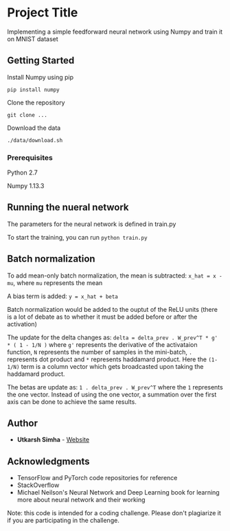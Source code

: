 # Project Title

Implementing a simple feedforward neural network using Numpy and train it
on MNIST dataset

## Getting Started

Install Numpy using pip

`pip install numpy`

Clone the repository

`git clone ... `

Download the data

`./data/download.sh`

### Prerequisites

Python 2.7

Numpy 1.13.3

## Running the nueral network

The parameters for the neural network is defined in train.py

To start the training, you can run
`python train.py`

## Batch normalization

To add mean-only batch normalization, the mean is subtracted: 
`x_hat = x - mu`, where `mu` represents the mean

A bias term is added: `y = x_hat + beta`

Batch normalization would be added to the ouptut of the ReLU units 
(there is a lot of debate as to whether it must be added before or after the activation)

The update for the delta changes as: `delta = delta_prev . W_prev^T * g' * ( 1 - 1/N )`
where `g'` represents the derivative of the activataion function, `N` represents the number of samples in the mini-batch, `.` represents dot product
and `*` represents haddamard product. Here the `(1-1/N)` term is a column vector which gets broadcasted upon taking the haddamard product.

The betas are update as: `1 . delta_prev . W_prev^T` where the `1` represents the one vector. Instead of using the one vector, a summation over the first axis can be done to achieve the same results.

## Author

* **Utkarsh Simha** - [Website](http://cseweb.ucsd.edu/~usimha)

## Acknowledgments

* TensorFlow and PyTorch code repositories for reference
* StackOverflow
* Michael Neilson's Neural Network and Deep Learning book for learning
more about neural network and their working



Note: this code is intended for a coding challenge. Please don't plagiarize it
if you are participating in the challenge.
